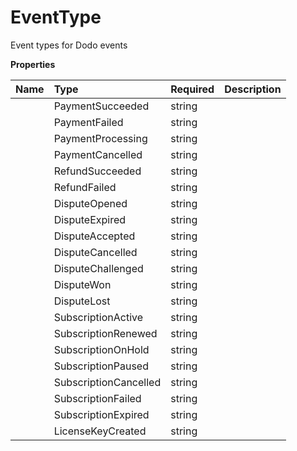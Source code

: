 # EventType

Event types for Dodo events

**Properties**

| Name | Type | Required | Description |
| :-------- | :----------| :----------| :----------|
    | PaymentSucceeded | string |  | payment.succeeded |
    | PaymentFailed | string |  | payment.failed |
    | PaymentProcessing | string |  | payment.processing |
    | PaymentCancelled | string |  | payment.cancelled |
    | RefundSucceeded | string |  | refund.succeeded |
    | RefundFailed | string |  | refund.failed |
    | DisputeOpened | string |  | dispute.opened |
    | DisputeExpired | string |  | dispute.expired |
    | DisputeAccepted | string |  | dispute.accepted |
    | DisputeCancelled | string |  | dispute.cancelled |
    | DisputeChallenged | string |  | dispute.challenged |
    | DisputeWon | string |  | dispute.won |
    | DisputeLost | string |  | dispute.lost |
    | SubscriptionActive | string |  | subscription.active |
    | SubscriptionRenewed | string |  | subscription.renewed |
    | SubscriptionOnHold | string |  | subscription.on_hold |
    | SubscriptionPaused | string |  | subscription.paused |
    | SubscriptionCancelled | string |  | subscription.cancelled |
    | SubscriptionFailed | string |  | subscription.failed |
    | SubscriptionExpired | string |  | subscription.expired |
    | LicenseKeyCreated | string |  | license_key.created |




<!-- This file was generated by liblab | https://liblab.com/ -->